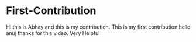 # First-Contribution
Hi this is Abhay and this is my contribution.
This is my first contribution
hello anuj thanks for this video. Very Helpful
